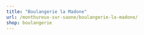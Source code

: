 ```yaml
---
title: "Boulangerie la Madone"
url: /monthureux-sur-saone/boulangerie-la-madone/
shop: boulangerie
---
```

